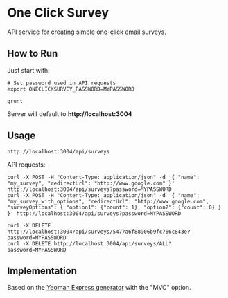 # One Click Survey

API service for creating simple one-click email surveys.

## How to Run

Just start with:

	# Set password used in API requests
	export ONECLICKSURVEY_PASSWORD=MYPASSWORD

	grunt

Server will default to **http://localhost:3004**

## Usage

	http://localhost:3004/api/surveys

API requests:

	curl -X POST -H "Content-Type: application/json" -d '{ "name": "my_survey", "redirectUrl": "http://www.google.com" }' http://localhost:3004/api/surveys?password=MYPASSWORD
	curl -X POST -H "Content-Type: application/json" -d '{ "name": "my_survey_with_options", "redirectUrl": "http://www.google.com", "surveyOptions": { "option1": {"count": 1}, "option2": {"count": 0} } }' http://localhost:3004/api/surveys?password=MYPASSWORD

	curl -X DELETE http://localhost:3004/api/surveys/5477a6f88906b9fc766c843e?password=MYPASSWORD
	curl -X DELETE http://localhost:3004/api/surveys/ALL?password=MYPASSWORD

## Implementation

Based on the [Yeoman Express generator](https://github.com/petecoop/generator-express) with the "MVC" option.